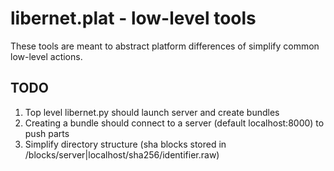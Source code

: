 # libernet.plat - low-level tools

These tools are meant to abstract platform differences of simplify common low-level actions.

## TODO

1. Top level libernet.py should launch server and create bundles
2. Creating a bundle should connect to a server (default localhost:8000) to push parts
3. Simplify directory structure (sha blocks stored in /blocks/server|localhost/sha256/identifier.raw)